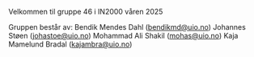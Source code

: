 Velkommen til gruppe 46 i IN2000 våren 2025

Gruppen består av:
Bendik Mendes Dahl (bendikmd@uio.no)
Johannes Støen (johastoe@uio.no)
Mohammad Ali Shakil (mohas@uio.no)
Kaja Mamelund Bradal (kajambra@uio.no)
